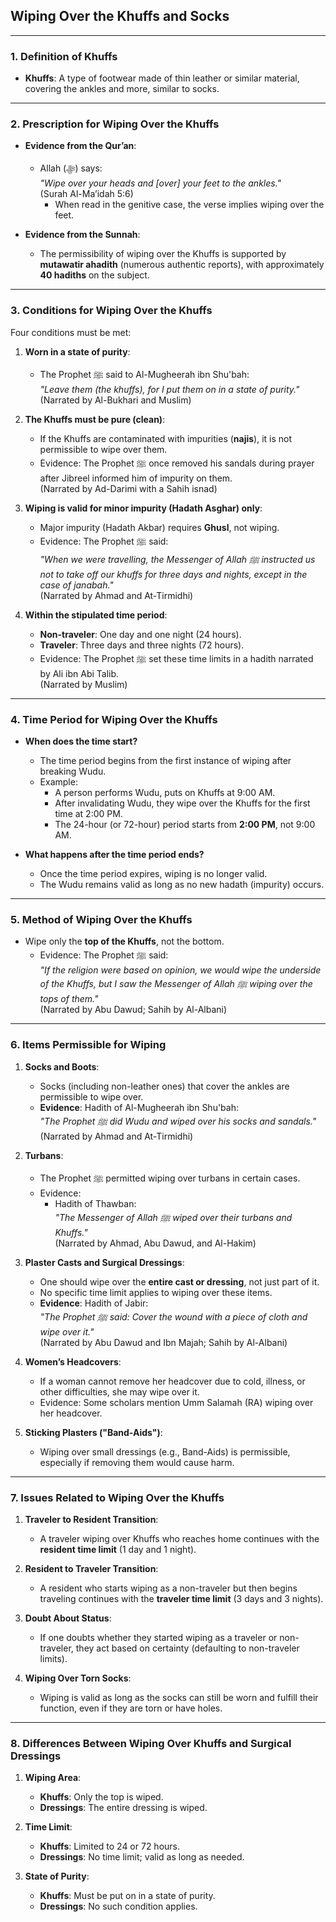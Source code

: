 ## **Wiping Over the Khuffs and Socks**

---

### **1. Definition of Khuffs**  
- **Khuffs**: A type of footwear made of thin leather or similar material, covering the ankles and more, similar to socks.

---

### **2. Prescription for Wiping Over the Khuffs**
- **Evidence from the Qur’an**:  
  - Allah (ﷻ) says:  
     _"Wipe over your heads and [over] your feet to the ankles."_  
    (Surah Al-Ma’idah 5:6)  
    - When read in the genitive case, the verse implies wiping over the feet.

- **Evidence from the Sunnah**:  
  - The permissibility of wiping over the Khuffs is supported by **mutawatir ahadith** (numerous authentic reports), with approximately **40 hadiths** on the subject.

---

### **3. Conditions for Wiping Over the Khuffs**
Four conditions must be met:

1. **Worn in a state of purity**:  
   - The Prophet ﷺ said to Al-Mugheerah ibn Shu'bah:  
      _"Leave them (the khuffs), for I put them on in a state of purity."_  
     (Narrated by Al-Bukhari and Muslim)

2. **The Khuffs must be pure (clean)**:  
   - If the Khuffs are contaminated with impurities (**najis**), it is not permissible to wipe over them.  
   - Evidence: The Prophet ﷺ once removed his sandals during prayer after Jibreel informed him of impurity on them.  
     (Narrated by Ad-Darimi with a Sahih isnad)

3. **Wiping is valid for minor impurity (Hadath Asghar) only**:  
   - Major impurity (Hadath Akbar) requires **Ghusl**, not wiping.  
   - Evidence: The Prophet ﷺ said:  
      _"When we were travelling, the Messenger of Allah ﷺ instructed us not to take off our khuffs for three days and nights, except in the case of janabah."_  
     (Narrated by Ahmad and At-Tirmidhi)

4. **Within the stipulated time period**:  
   - **Non-traveler**: One day and one night (24 hours).  
   - **Traveler**: Three days and three nights (72 hours).  
   - Evidence: The Prophet ﷺ set these time limits in a hadith narrated by Ali ibn Abi Talib.  
     (Narrated by Muslim)

---

### **4. Time Period for Wiping Over the Khuffs**
- **When does the time start?**  
  - The time period begins from the first instance of wiping after breaking Wudu.  
  - Example:  
    - A person performs Wudu, puts on Khuffs at 9:00 AM.  
    - After invalidating Wudu, they wipe over the Khuffs for the first time at 2:00 PM.  
    - The 24-hour (or 72-hour) period starts from **2:00 PM**, not 9:00 AM.

- **What happens after the time period ends?**  
  - Once the time period expires, wiping is no longer valid.  
  - The Wudu remains valid as long as no new hadath (impurity) occurs.

---

### **5. Method of Wiping Over the Khuffs**
- Wipe only the **top of the Khuffs**, not the bottom.  
  - Evidence: The Prophet ﷺ said:  
     _"If the religion were based on opinion, we would wipe the underside of the Khuffs, but I saw the Messenger of Allah ﷺ wiping over the tops of them."_  
    (Narrated by Abu Dawud; Sahih by Al-Albani)

---

### **6. Items Permissible for Wiping**

1. **Socks and Boots**:  
   - Socks (including non-leather ones) that cover the ankles are permissible to wipe over.  
   - **Evidence**: Hadith of Al-Mugheerah ibn Shu'bah:  
      _"The Prophet ﷺ did Wudu and wiped over his socks and sandals."_  
     (Narrated by Ahmad and At-Tirmidhi)

2. **Turbans**:  
   - The Prophet ﷺ permitted wiping over turbans in certain cases.  
   - Evidence:  
     - Hadith of Thawban:  
        _"The Messenger of Allah ﷺ wiped over their turbans and Khuffs."_  
       (Narrated by Ahmad, Abu Dawud, and Al-Hakim)

3. **Plaster Casts and Surgical Dressings**:  
   - One should wipe over the **entire cast or dressing**, not just part of it.  
   - No specific time limit applies to wiping over these items.  
   - **Evidence**: Hadith of Jabir:  
      _"The Prophet ﷺ said: Cover the wound with a piece of cloth and wipe over it."_  
     (Narrated by Abu Dawud and Ibn Majah; Sahih by Al-Albani)

4. **Women’s Headcovers**:  
   - If a woman cannot remove her headcover due to cold, illness, or other difficulties, she may wipe over it.  
   - Evidence: Some scholars mention Umm Salamah (RA) wiping over her headcover.

5. **Sticking Plasters ("Band-Aids")**:  
   - Wiping over small dressings (e.g., Band-Aids) is permissible, especially if removing them would cause harm.

---

### **7. Issues Related to Wiping Over the Khuffs**

1. **Traveler to Resident Transition**:  
   - A traveler wiping over Khuffs who reaches home continues with the **resident time limit** (1 day and 1 night).  

2. **Resident to Traveler Transition**:  
   - A resident who starts wiping as a non-traveler but then begins traveling continues with the **traveler time limit** (3 days and 3 nights).  

3. **Doubt About Status**:  
   - If one doubts whether they started wiping as a traveler or non-traveler, they act based on certainty (defaulting to non-traveler limits).

4. **Wiping Over Torn Socks**:  
   - Wiping is valid as long as the socks can still be worn and fulfill their function, even if they are torn or have holes.

---

### **8. Differences Between Wiping Over Khuffs and Surgical Dressings**

1. **Wiping Area**:  
   - **Khuffs**: Only the top is wiped.  
   - **Dressings**: The entire dressing is wiped.

2. **Time Limit**:  
   - **Khuffs**: Limited to 24 or 72 hours.  
   - **Dressings**: No time limit; valid as long as needed.

3. **State of Purity**:  
   - **Khuffs**: Must be put on in a state of purity.  
   - **Dressings**: No such condition applies.